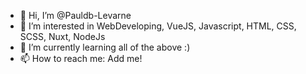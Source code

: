 - 👋 Hi, I’m @Pauldb-Levarne
- 👀 I’m interested in WebDeveloping, VueJS, Javascript, HTML, CSS, SCSS, Nuxt,  NodeJs
- 🌱 I’m currently learning all of the above :)
- 📫 How to reach me: Add me! 

